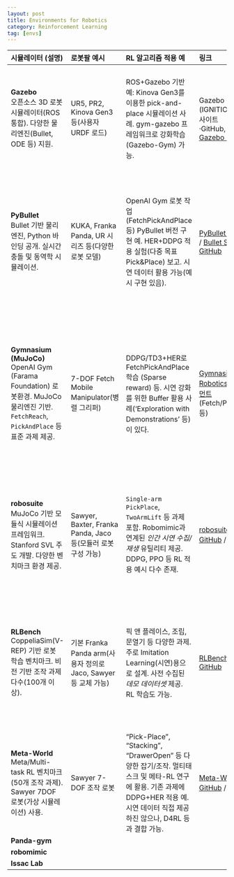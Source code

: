 ```yaml
---
layout: post
title: Environments for Robotics
category: Reinforcement Learning
tag: [envs]
---
```


| **시뮬레이터 (설명)**                                                                                                          | **로봇팔 예시**                                         | **RL 알고리즘 적용 예**                                                                                                                   | **링크**                                                                                                     | **장점 / 단점**                                                                                                                           |
| :---------------------------------------------------------------------------------------------------------------------- | :------------------------------------------------- | :--------------------------------------------------------------------------------------------------------------------------------- | :--------------------------------------------------------------------------------------------------------- | :------------------------------------------------------------------------------------------------------------------------------------ |
| **Gazebo**<br>오픈소스 3D 로봇 시뮬레이터(ROS 통합). 다양한 물리엔진(Bullet, ODE 등) 지원.                                                     | UR5, PR2, Kinova Gen3 등(사용자 URDF 로드)               | ROS+Gazebo 기반 예: Kinova Gen3를 이용한 pick-and-place 시뮬레이션 사례. gym-gazebo 프레임워크로 강화학습(Gazebo-Gym) 가능.                                  | Gazebo 공식(IGNITION) 사이트·GitHub, [ROS Gazebo Gym](https://github.com/rickstaa/ros-gazebo-gym)               | **장점:** 현실적 환경 모델링, 다양한 센서 모델, ROS 에코시스템. **단점:** 설정 복잡·무거움, RL 환경 구축 필요(기본 제공 안됨).                                                   |
| **PyBullet**<br>Bullet 기반 물리엔진, Python 바인딩 공개. 실시간 충돌 및 동역학 시뮬레이션.                                                      | KUKA, Franka Panda, UR 시리즈 등(다양한 로봇 모델)            | OpenAI Gym 로봇 작업(FetchPickAndPlace 등) PyBullet 버전 구현 예. HER+DDPG 적용 실험(다중 목표 Pick\&Place) 보고. 시연 데이터 활용 가능(예시 구현 있음).              | [PyBullet 공식](https://pybullet.org/) / [Bullet SDK GitHub](https://github.com/bulletphysics/bullet3)       | **장점:** 무료·경량·Python 인터페이스, GPU 가속 지원, 빠른 프로토타이핑. **단점:** MuJoCo보다 물리 정확도 낮음, 감지기 모델 한계, 상용 엔진 대비 기능 제한.                              |
| **Gymnasium (MuJoCo)**<br>OpenAI Gym (Farama Foundation) 로봇환경. MuJoCo 물리엔진 기반. `FetchReach`, `PickAndPlace` 등 표준 과제 제공. | 7-DOF Fetch Mobile Manipulator(병렬 그리퍼)             | DDPG/TD3+HER로 FetchPickAndPlace 학습 (Sparse reward) 등. 시연 강화를 위한 Buffer 활용 사례(‘Exploration with Demonstrations’ 등)이 있다.             | [Gymnasium-Robotics 도큐먼트](https://robotics.farama.org/) (Fetch/Panda 등)                                    | **장점:** 표준화된 로봇 과제(Reach, Push, Slide, Pick\&Place 등), 커뮤니티 활용도 높음. **단점:** MuJoCo 엔진 설치 필요(현재 오픈소스지만), 학습 시 리워드 설계 민감, 비주얼 센서 지원 한정. |
| **robosuite**<br>MuJoCo 기반 모듈식 시뮬레이션 프레임워크. Stanford SVL 주도 개발. 다양한 벤치마크 환경 제공.                                         | Sawyer, Baxter, Franka Panda, Jaco 등(모듈러 로봇 구성 가능) | `Single-arm PickPlace`, `TwoArmLift` 등 과제 포함. Robomimic과 연계된 *인간 시연 수집/재생* 유틸리티 제공. DDPG, PPO 등 RL 적용 예시 다수 존재.                    | [robosuite GitHub](https://github.com/ARISE-Initiative/robosuite)  / [문서](https://robosuite.ai/)           | **장점:** 다양한 로봇·과제, 시각·깊이 카메라 지원, 텍스처·조명 등 고품질 렌더링. **단점:** MuJoCo 필요, 초기 설정·러닝 커브 있음.                                                 |
| **RLBench**<br>CoppeliaSim(V-REP) 기반 로봇 학습 벤치마크. 비전 기반 조작 과제 다수(100개 이상).                                               | 기본 Franka Panda arm(사용자 정의로 Jaco, Sawyer 등 교체 가능)  | 픽 앤 플레이스, 조립, 문열기 등 다양한 과제. 주로 Imitation Learning(시연)용으로 설계. 사전 수집된 *데모 데이터셋* 제공. RL 학습도 가능.                                       | [RLBench GitHub](https://github.com/stepjam/RLBench)                                                       | **장점:** 방대한 작업 및 인간 시연 데이터 제공, 높은 자유도 환경, CV/로봇 연구활동 지원. **단점:** CoppeliaSim 설치 부담, 무거운 리소스, 실시간 학습 속도 느림.                            |
| **Meta-World**<br>Meta/Multi-task RL 벤치마크(50개 조작 과제). Sawyer 7DOF 로봇(가상 시뮬레이션) 사용.                                      | Sawyer 7-DOF 조작 로봇                                 | “Pick-Place”, “Stacking”, “DrawerOpen” 등 다양한 잡기/조작. 멀티태스크 및 메타-RL 연구에 활용. 기존 과제에 DDPG+HER 적용 예. 시연 데이터 직접 제공하진 않으나, D4RL 등과 결합 가능. | [Meta-World GitHub](https://github.com/Farama-Foundation/Metaworld) / [문서](https://metaworld.farama.org/)  | **장점:** 작업 다양성(50개), Meta/Multi-RL 연구 벤치마크. **단점:** 특정 로봇(가상 Sawyer) 한정, MuJoCo 필요.                                                   |
| **Panda-gym**                                |                                 |        |        |                                               |
| **robomimic**                                |                                 |        |        |                                               |
| **Issac Lab**                                |                                 |        |        |                                               |

